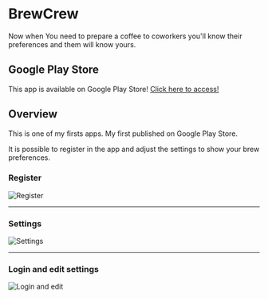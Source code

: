 # BrewCrew

Now when You need to prepare a coffee to coworkers you'll know their preferences and them will know yours.

## Google Play Store

This app is available on Google Play Store! [Click here to access!](https://play.google.com/store/apps/details?id=com.baronte.brewcrew)

## Overview

This is one of my firsts apps. My first published on Google Play Store.

It is possible to register in the app and adjust the settings to show your brew preferences.

### Register

![Register](https://media.giphy.com/media/ihFy4hDNG03YFat3aD/giphy.gif)

---

### Settings

![Settings](https://media.giphy.com/media/lrPEepS0QuXLykXJ0x/giphy.gif)

---

### Login and edit settings

![Login and edit](https://media.giphy.com/media/jsZY5jwWH9K9CGpYbd/giphy.gif)
